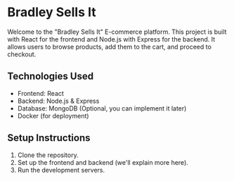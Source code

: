 # Bradley Sells It

Welcome to the "Bradley Sells It" E-commerce platform. This project is built with React for the frontend and Node.js with Express for the backend. It allows users to browse products, add them to the cart, and proceed to checkout.

## Technologies Used
- Frontend: React
- Backend: Node.js & Express
- Database: MongoDB (Optional, you can implement it later)
- Docker (for deployment)

## Setup Instructions
1. Clone the repository.
2. Set up the frontend and backend (we'll explain more here).
3. Run the development servers.
